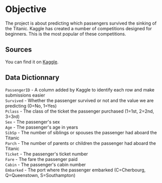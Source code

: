 
# Objective

The project is about predicting which passengers survived the sinking of the Titanic. Kaggle has created a number of competitions designed for beginners. This is the most popular of these competitions.

## Sources 

You can find it on [Kaggle](https://www.kaggle.com/c/titanic/data).

## Data Dictionnary

`PassengerID` - A column added by Kaggle to identify each row and make submissions easier  
`Survived` - Whether the passenger survived or not and the value we are predicting (0=No, 1=Yes)        
`Pclass` - The class of the ticket the passenger purchased (1=1st, 2=2nd, 3=3rd)      
`Sex` - The passenger's sex  
`Age` - The passenger's age in years    
`SibSp` - The number of siblings or spouses the passenger had aboard the Titanic  
`Parch` - The number of parents or children the passenger had aboard the Titanic  
`Ticket` - The passenger's ticket number  
`Fare` - The fare the passenger paid  
`Cabin` - The passenger's cabin number  
`Embarked` - The port where the passenger embarked (C=Cherbourg, Q=Queenstown, S=Southampton)  

